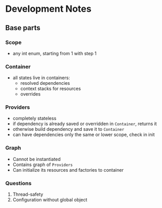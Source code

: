# Development Notes
## Base parts
### Scope
- any int enum, starting from 1 with step 1

### Container
- all states live in containers:
  - resolved dependencies
  - context stacks for resources
  - overrides

### Providers
- completely stateless
- if dependency is already saved or overridden in `Container`, returns it
- otherwise build dependency and save it to `Container`
- can have dependencies only the same or lower scope, check in init

### Graph
- Cannot be instantiated
- Contains graph of `Providers`
- Can initialize its resources and factories to container

### Questions
1. Thread-safety
2. Configuration without global object
